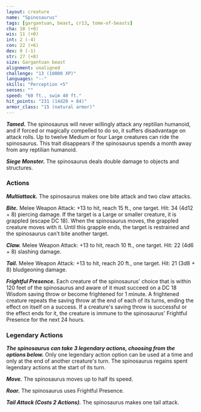 ```yaml
---
layout: creature
name: "Spinosaurus"
tags: [gargantuan, beast, cr13, tome-of-beasts]
cha: 10 (+0)
wis: 11 (+0)
int: 2 (-4)
con: 22 (+6)
dex: 9 (-1)
str: 27 (+8)
size: Gargantuan beast
alignment: unaligned
challenge: "13 (10000 XP)"
languages: "--"
skills: "Perception +5"
senses: ""
speed: "60 ft., swim 40 ft."
hit_points: "231 (14d20 + 84)"
armor_class: "15 (natural armor)"
---
```


***Tamed.*** The spinosaurus will never willingly attack any reptilian humanoid, and if forced or magically compelled to do so, it suffers disadvantage on attack rolls. Up to twelve Medium or four Large creatures can ride the spinosaurus. This trait disappears if the spinosaurus spends a month away from any reptilian humanoid.

***Siege Monster.*** The spinosaurus deals double damage to objects and structures.

### Actions

***Multiattack.*** The spinosaurus makes one bite attack and two claw attacks.

***Bite.*** Melee Weapon Attack: +13 to hit, reach 15 ft., one target. Hit: 34 (4d12 + 8) piercing damage. If the target is a Large or smaller creature, it is grappled (escape DC 18). When the spinosaurus moves, the grappled creature moves with it. Until this grapple ends, the target is restrained and the spinosaurus can't bite another target.

***Claw.*** Melee Weapon Attack: +13 to hit, reach 10 ft., one target. Hit: 22 (4d6 + 8) slashing damage.

***Tail.*** Melee Weapon Attack: +13 to hit, reach 20 ft., one target. Hit: 21 (3d8 + 8) bludgeoning damage.

***Frightful Presence.*** Each creature of the spinosaurus' choice that is within 120 feet of the spinosaurus and aware of it must succeed on a DC 18 Wisdom saving throw or become frightened for 1 minute. A frightened creature repeats the saving throw at the end of each of its turns, ending the effect on itself on a success. If a creature's saving throw is successful or the effect ends for it, the creature is immune to the spinosaurus' Frightful Presence for the next 24 hours.

### Legendary Actions

***The spinosaurus can take 3 legendary actions, choosing from the options below.*** Only one legendary action option can be used at a time and only at the end of another creature's turn. The spinosaurus regains spent legendary actions at the start of its turn.

***Move.*** The spinosaurus moves up to half its speed.

***Roar.*** The spinosaurus uses Frightful Presence.

***Tail Attack (Costs 2 Actions).*** The spinosaurus makes one tail attack.

